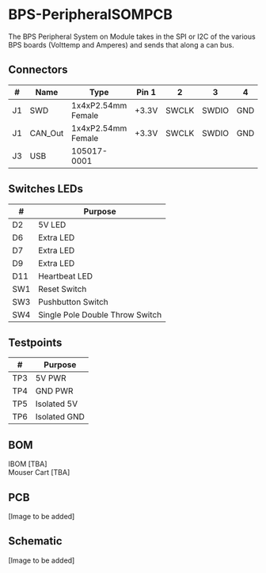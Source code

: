 # BPS-PeripheralSOMPCB
The BPS Peripheral System on Module takes in the SPI or I2C of the various BPS boards (Volttemp and Amperes) and sends that along a can bus.


## Connectors
| # | Name | Type | Pin 1 | 2 | 3 | 4 | 5 | 6 | Purpose |
| - | - | - | - | - | - | - | - | - | - |
| J1  | SWD | 1x4xP2.54mm Female | +3.3V | SWCLK | SWDIO | GND | | | Flashing |
| J1  | CAN_Out | 1x4xP2.54mm Female | +3.3V | SWCLK | SWDIO | GND | | | Output for CAN |
| J3  | USB  | 105017-0001 | | | | | | | USB Debugging |


## Switches LEDs
| # | Purpose |
| - | - |
| D2  | 5V LED |
| D6  | Extra LED |
| D7  | Extra LED |
| D9  | Extra LED |
| D11 | Heartbeat LED|
| SW1 | Reset Switch|
| SW3 | Pushbutton Switch|
| SW4 | Single Pole Double Throw Switch|

## Testpoints
| # | Purpose |
| - | - |
| TP3 | 5V PWR |
| TP4 | GND PWR |
| TP5 | Isolated 5V |
| TP6 | Isolated GND |

## BOM
IBOM [TBA]  
Mouser Cart [TBA]

## PCB
[Image to be added]

## Schematic
[Image to be added]